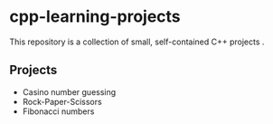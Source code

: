 # cpp-learning-projects
This repository is a collection of small, self-contained C++ projects .

## Projects
- Casino number guessing
- Rock-Paper-Scissors
- Fibonacci numbers